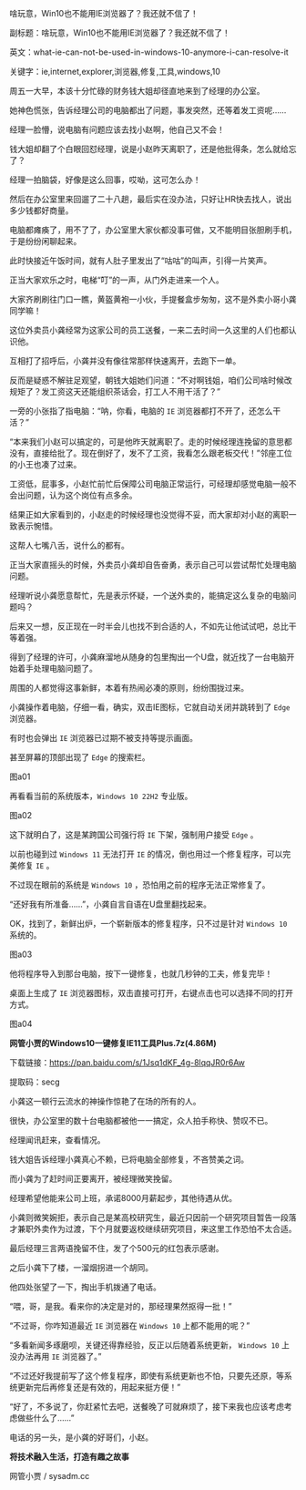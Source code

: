 啥玩意，Win10也不能用IE浏览器了？我还就不信了！

副标题：啥玩意，Win10也不能用IE浏览器了？我还就不信了！

英文：what-ie-can-not-be-used-in-windows-10-anymore-i-can-resolve-it

关键字：ie,internet,explorer,浏览器,修复,工具,windows,10





周五一大早，本该十分忙碌的财务钱大姐却径直地来到了经理的办公室。

她神色慌张，告诉经理公司的电脑都出了问题，事发突然，还等着发工资呢……



经理一脸懵，说电脑有问题应该去找小赵啊，他自己又不会！

钱大姐却翻了个白眼回怼经理，说是小赵昨天离职了，还是他批得条，怎么就给忘了？

经理一拍脑袋，好像是这么回事，哎呦，这可怎么办！

然后在办公室里来回遛了二十八趟，最后实在没办法，只好让HR快去找人，说出多少钱都好商量。



电脑都瘫痪了，用不了了，办公室里大家伙都没事可做，又不能明目张胆刷手机，于是纷纷闲聊起来。

此时快接近午饭时间，就有人肚子里发出了“咕咕”的叫声，引得一片笑声。

正当大家欢乐之时，电梯“叮”的一声，从门外走进来一个人。

大家齐刷刷往门口一瞧，黄盔黄袍一小伙，手提餐盒步匆匆，这不是外卖小哥小龚同学嘛！



这位外卖员小龚经常为这家公司的员工送餐，一来二去时间一久这里的人们也都认识他。

互相打了招呼后，小龚并没有像往常那样快速离开，去跑下一单。

反而是疑惑不解驻足观望，朝钱大姐她们问道：“不对啊钱姐，咱们公司啥时候改规矩了？发工资这天还能组织茶话会，打工人不用干活了？”

一旁的小张指了指电脑：“呐，你看，电脑的 `IE` 浏览器都打不开了，还怎么干活？”

“本来我们小赵可以搞定的，可是他昨天就离职了。走的时候经理连挽留的意思都没有，直接给批了。现在倒好了，发不了工资，我看怎么跟老板交代！”邻座工位的小王也凑了过来。



工资低，屁事多，小赵忙前忙后保障公司电脑正常运行，可经理却感觉电脑一般不会出问题，认为这个岗位有点多余。

结果正如大家看到的，小赵走的时候经理也没觉得不妥，而大家却对小赵的离职一致表示惋惜。

这帮人七嘴八舌，说什么的都有。

正当大家直摇头的时候，外卖员小龚却自告奋勇，表示自己可以尝试帮忙处理电脑问题。



经理听说小龚愿意帮忙，先是表示怀疑，一个送外卖的，能搞定这么复杂的电脑问题吗？

后来又一想，反正现在一时半会儿也找不到合适的人，不如先让他试试吧，总比干等着强。

得到了经理的许可，小龚麻溜地从随身的包里掏出一个U盘，就近找了一台电脑开始着手处理电脑问题了。

周围的人都觉得这事新鲜，本着有热闹必凑的原则，纷纷围拢过来。



小龚操作着电脑，仔细一看，确实，双击IE图标，它就自动关闭并跳转到了 `Edge` 浏览器。

有时也会弹出 `IE` 浏览器已过期不被支持等提示画面。

甚至屏幕的顶部出现了 `Edge` 的搜索栏。

图a01



再看看当前的系统版本，`Windows 10 22H2` 专业版。

图a02



这下就明白了，这是某跨国公司强行将 `IE` 下架，强制用户接受 `Edge` 。

以前也碰到过 `Windows 11` 无法打开 `IE` 的情况，倒也用过一个修复程序，可以完美修复 `IE` 。

不过现在眼前的系统是 `Windows 10` ，恐怕用之前的程序无法正常修复了。

“还好我有所准备……”，小龚自言自语在U盘里翻找起来。

OK，找到了，新鲜出炉，一个崭新版本的修复程序，只不过是针对 `Windows 10` 系统的。

图a03



他将程序导入到那台电脑，按下一键修复，也就几秒钟的工夫，修复完毕！

桌面上生成了 `IE` 浏览器图标，双击直接可打开，右键点击也可以选择不同的打开方式。

图a04



**网管小贾的Windows10一键修复IE11工具Plus.7z(4.86M)**

下载链接：https://pan.baidu.com/s/1Jsq1dKF_4g-8lqqJR0r6Aw

提取码：secg







小龚这一顿行云流水的神操作惊艳了在场的所有的人。

很快，办公室里的数十台电脑都被他一一搞定，众人拍手称快、赞叹不已。

经理闻讯赶来，查看情况。

钱大姐告诉经理小龚真心不赖，已将电脑全部修复，不吝赞美之词。

而小龚为了赶时间正要离开，被经理微笑挽留。

经理希望他能来公司上班，承诺8000月薪起步，其他待遇从优。

小龚则微笑婉拒，表示自己是某高校研究生，最近只因前一个研究项目暂告一段落才兼职外卖作为过渡，下个月就要返校继续研究项目，来这里工作恐怕不太合适。

最后经理三言两语挽留不住，发了个500元的红包表示感谢。



之后小龚下了楼，一溜烟拐进一个胡同。

他四处张望了一下，掏出手机拨通了电话。

“喂，哥，是我。看来你的决定是对的，那经理果然抠得一批！”

“不过哥，你咋知道最近 `IE` 浏览器在 `Windows 10` 上都不能用的呢？”



“多看新闻多琢磨呗，关键还得靠经验，反正以后随着系统更新， `Windows 10` 上没办法再用 `IE` 浏览器了。”

“不过还好我提前写了这个修复程序，即使有系统更新也不怕，只要先还原，等系统更新完后再修复还是有效的，用起来挺方便！”

“好了，不多说了，你赶紧忙去吧，送餐晚了可就麻烦了，接下来我也应该考虑考虑做些什么了……”

电话的另一头，是小龚的好哥们，小赵。





**将技术融入生活，打造有趣之故事**

网管小贾 / sysadm.cc